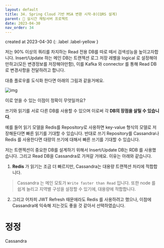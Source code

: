 ```yaml
---
layout: default
title: 34. Spring Cloud 기반 MSA 변환 시작-8(CQRS 설계)
parent: 📌 실시간 채팅서버 프로젝트
date: 2023-04-30
nav_order: 34
---
```


created at 2023-04-30
{: .label .label-yellow }

저는 90% 이상의 쿼리를 차지하는 Read 전용 DB를 따로 떼서 검색성능을 높이고자합니다. Insert/Update 하는 메인 DB는 트랜젝션 로그 저장 레벨을 logical 로 설정해야만하고(모든 변경정보를 저장해야만함), 이를 Kafka 와 connector 를 통해 Read DB 로 변경사항을 전달하려고 합니다. 

대충 플로우를 도식화 한다면 아래의 그림과 같을거에요.

![img](../../../assets/img/msa/111.svg)

이로 얻을 수 있는 이점이 정확이 무엇일까요?

쓰기와 읽기를 서로 다른 DB를 사용할 수 있으며 이로써 각 **DB의 장점을 살릴 수 있습니다**. 

예를 들어 읽기 모델을 Redis를 Repository로 사용하면 key-value 형식의 모델로 저장해둔다면 빠른 읽기를 기대할 수 있습니다. 반대로 쓰기 Repository를 Cassandra나 Redis 를 사용한다면 대량의 쓰기에 대해서 빠른 쓰기를 기대할 수 있습니다.

저는 트랜젝션이 중요한 DB를 설계하기 위해서 Insert/Update DB는 RDB 를 사용했습니다. 그리고 Read DB을 Cassandra로 가져갈 거에요. 이유는 아래와 같습니다.

1. **Redis** 가 읽기는 조금 더 빠르지만, Cassandra는 대용량 트랜젝션 처리에 적합합니다.
> Cassandra 는 메인 모토가 `Write faster than Read` 입니다. 또한 node 를 쉽게 늘리고 지역별 구성을 설정할 수 있기에, 대용량에 적합합니다.

2. 그리고 어차피 JWT Refresh 때문에라도 Redis 를 사용하려고 했으나, 이참에 Cassandra에 익숙해 지는것도 좋을 것 같아서 선택하였습니다.


# 정정

Cassandra